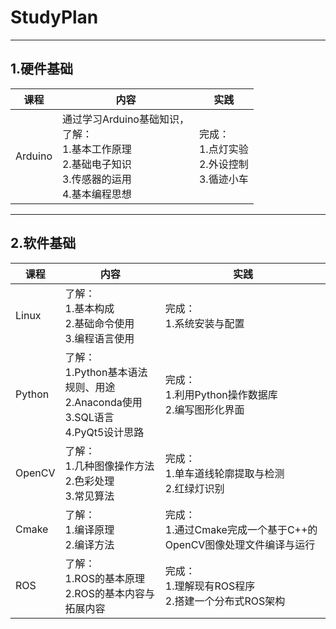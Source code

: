 # StudyPlan
----
## 1.硬件基础
|课程|内容|实践|
|---|---|---|
|Arduino|通过学习Arduino基础知识，<br>了解：<br>1.基本工作原理<br>2.基础电子知识<br>3.传感器的运用<br>4.基本编程思想|完成：<br>1.点灯实验<br>2.外设控制<br>3.循迹小车|

----

## 2.软件基础
|课程|内容|实践|
|---|---|---|
|Linux|了解：<br>1.基本构成<br>2.基础命令使用<br>3.编程语言使用|完成：<br>1.系统安装与配置|
|Python|了解：<br>1.Python基本语法规则、用途<br>2.Anaconda使用<br>3.SQL语言<br>4.PyQt5设计思路|完成：<br>1.利用Python操作数据库<br>2.编写图形化界面|
|OpenCV|了解：<br>1.几种图像操作方法<br>2.色彩处理<br>3.常见算法|完成：<br>1.单车道线轮廓提取与检测<br>2.红绿灯识别|
|Cmake|了解：<br>1.编译原理<br>2.编译方法|完成：<br>1.通过Cmake完成一个基于C++的OpenCV图像处理文件编译与运行<br>|
|ROS|了解：<br>1.ROS的基本原理<br>2.ROS的基本内容与拓展内容|完成：<br>1.理解现有ROS程序<br>2.搭建一个分布式ROS架构|